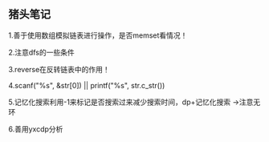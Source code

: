 ## 猪头笔记

1.善于使用数组模拟链表进行操作，是否memset看情况！

2.注意dfs的一些条件

3.reverse在反转链表中的作用！

4.scanf("%s", &str[0]) || printf("%s", str.c_str())

5.记忆化搜索利用-1来标记是否搜索过来减少搜索时间，dp+记忆化搜索 ->注意无环

6.善用yxcdp分析